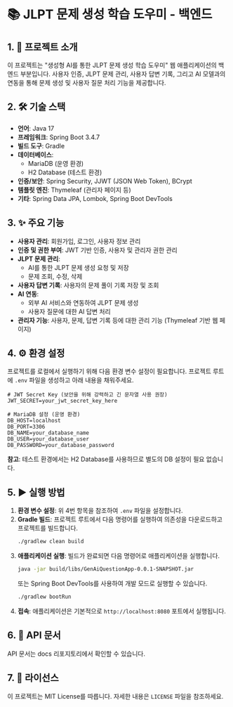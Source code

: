 # 📚 JLPT 문제 생성 학습 도우미 - 백엔드

## 1. 🚀 프로젝트 소개

이 프로젝트는 "생성형 AI를 통한 JLPT 문제 생성 학습 도우미" 웹 애플리케이션의 백엔드 부분입니다. 사용자 인증, JLPT 문제 관리, 사용자 답변 기록, 그리고 AI 모델과의 연동을 통해 문제 생성 및 사용자 질문 처리 기능을 제공합니다.

## 2. 🛠️ 기술 스택

- **언어**: Java 17
- **프레임워크**: Spring Boot 3.4.7
- **빌드 도구**: Gradle
- **데이터베이스**:
  - MariaDB (운영 환경)
  - H2 Database (테스트 환경)
- **인증/보안**: Spring Security, JJWT (JSON Web Token), BCrypt
- **템플릿 엔진**: Thymeleaf (관리자 페이지 등)
- **기타**: Spring Data JPA, Lombok, Spring Boot DevTools

## 3. ✨ 주요 기능

- **사용자 관리**: 회원가입, 로그인, 사용자 정보 관리
- **인증 및 권한 부여**: JWT 기반 인증, 사용자 및 관리자 권한 관리
- **JLPT 문제 관리**:
  - AI를 통한 JLPT 문제 생성 요청 및 저장
  - 문제 조회, 수정, 삭제
- **사용자 답변 기록**: 사용자의 문제 풀이 기록 저장 및 조회
- **AI 연동**:
  - 외부 AI 서비스와 연동하여 JLPT 문제 생성
  - 사용자 질문에 대한 AI 답변 처리
- **관리자 기능**: 사용자, 문제, 답변 기록 등에 대한 관리 기능 (Thymeleaf 기반 웹 페이지)

## 4. ⚙️ 환경 설정

프로젝트를 로컬에서 실행하기 위해 다음 환경 변수 설정이 필요합니다. 프로젝트 루트에 `.env` 파일을 생성하고 아래 내용을 채워주세요.

```
# JWT Secret Key (보안을 위해 강력하고 긴 문자열 사용 권장)
JWT_SECRET=your_jwt_secret_key_here

# MariaDB 설정 (운영 환경)
DB_HOST=localhost
DB_PORT=3306
DB_NAME=your_database_name
DB_USER=your_database_user
DB_PASSWORD=your_database_password
```

**참고**: 테스트 환경에서는 H2 Database를 사용하므로 별도의 DB 설정이 필요 없습니다.

## 5. ▶️ 실행 방법

1.  **환경 변수 설정**: 위 4번 항목을 참조하여 `.env` 파일을 설정합니다.
2.  **Gradle 빌드**: 프로젝트 루트에서 다음 명령어를 실행하여 의존성을 다운로드하고 프로젝트를 빌드합니다.
    ```bash
    ./gradlew clean build
    ```
3.  **애플리케이션 실행**: 빌드가 완료되면 다음 명령어로 애플리케이션을 실행합니다.
    ```bash
    java -jar build/libs/GenAiQuestionApp-0.0.1-SNAPSHOT.jar
    ```
    또는 Spring Boot DevTools를 사용하여 개발 모드로 실행할 수 있습니다.
    ```bash
    ./gradlew bootRun
    ```
4.  **접속**: 애플리케이션은 기본적으로 `http://localhost:8080` 포트에서 실행됩니다.

## 6. 📖 API 문서

API 문서는 docs 리포지토리에서 확인할 수 있습니다.

## 7. 📄 라이선스

이 프로젝트는 MIT License를 따릅니다. 자세한 내용은 `LICENSE` 파일을 참조하세요.
